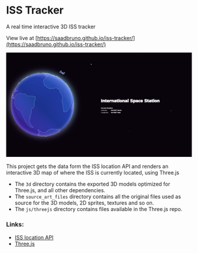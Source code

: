 # ISS Tracker
A real time interactive 3D ISS tracker

View live at [https://saadbruno.github.io/iss-tracker/](https://saadbruno.github.io/iss-tracker/)

![image](https://github.com/saadbruno/iss-tracker/raw/main/img/thumb.png)

This project gets the data form the ISS location API and renders an interactive 3D map of where the ISS is currently located, using Three.js

- The `3d` directory contains the exported 3D models optimized for Three.js, and all other dependencies.
- The `source_art_files` directory contains all the original files used as source for the 3D models, 2D sprites, textures and so on.
- The `js/threejs` directory contains files available in the Three.js repo.

### Links:
- [ISS location API](http://open-notify.org/Open-Notify-API/ISS-Location-Now/)
- [Three.js](https://threejs.org/)